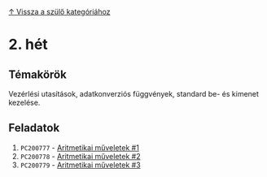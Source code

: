 [↑ Vissza a szülő kategóriához](./README.md)

# 2. hét

## Témakörök

Vezérlési utasítások, adatkonverziós függvények, standard be- és kimenet kezelése.

## Feladatok

1. `PC200777` - [Aritmetikai műveletek #1](./PC200777.md)
1. `PC200778` - [Aritmetikai műveletek #2](./PC200778.md)
1. `PC200779` - [Aritmetikai műveletek #3](./PC200779.md)

